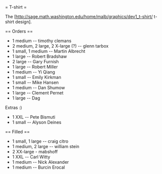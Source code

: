 = T-shirt =

The [http://sage.math.washington.edu/home/malb/graphics/dev1_t-shirt/ t-shirt design].

== Orders ==

 * 1 medium -- timothy clemans
 * 2 medium, 2 large, 2 X-large (?) -- glenn tarbox
 * 1 small, 1 medium -- Martin Albrecht
 * 1 large -- Robert Bradshaw
 * 2 large -- Gary Furnish
 * 1 large -- Robert Miller
 * 1 medium -- Yi Qiang 
 * 1 small -- Emily Kirkman
 * 1 small -- Mike Hansen
 * 1 medium -- Dan Shumow
 * 1 large -- Clement Pernet
 * 1 large -- Dag

Extras :)
 * 1 XXL -- Pete Bismuti
 * 1 small -- Alyson Deines

== Filled ==

 * 1 small, 1 large -- craig citro
 * 1 medium, 2 large -- william stein
 * 2 XX-large - mabshoff
 * 1 XXL -- Carl Witty
 * 1 medium -- Nick Alexander
 * 1 medium -- Burcin Erocal
